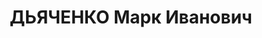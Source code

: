---
title: ДЬЯЧЕНКО Марк Иванович
description: 'Род. в 1896, Полтавская обл., Диканьский р-н, хут. Лозовка. Проживал:
  г. Полтава. Экспедитор при конторе "Заготскот" Полтав.мясокомбината

  Арестован Полтав.обл. УНКВД 01.11.1937. Обв. по ст. 54-8, 11 УК УССР. Приговор:
  ВК ВС СССР, 04.01.1938 – ВМН с конфискацией имущества. Расстрелян 05.01.1938, г.Харьков.

  Реабилитирован Прокуратурой Полтавской обл. 21.07.1991'
---